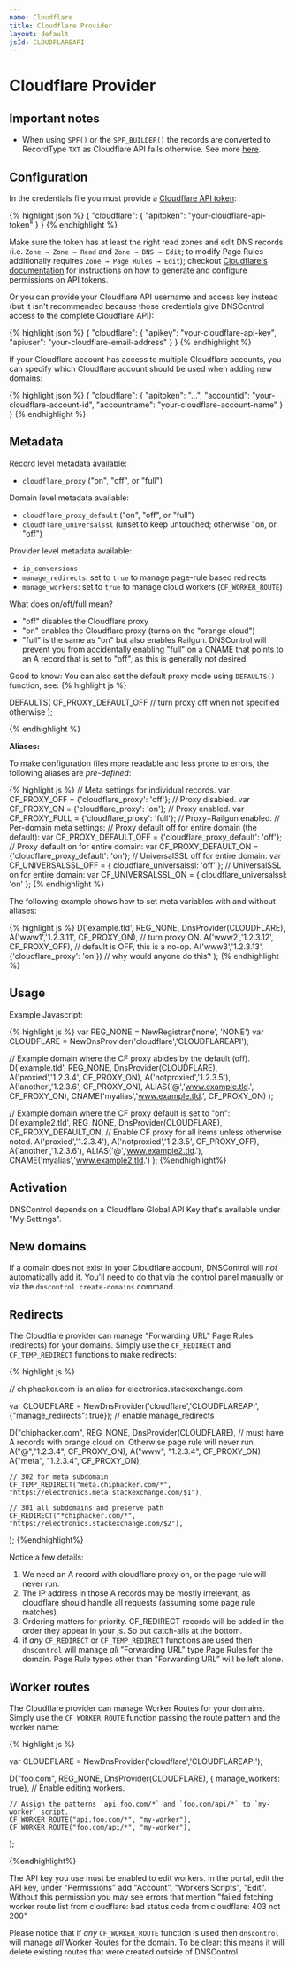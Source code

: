 ```yaml
---
name: Cloudflare
title: Cloudflare Provider
layout: default
jsId: CLOUDFLAREAPI
---
```

# Cloudflare Provider

## Important notes

* When using `SPF()` or the `SPF_BUILDER()` the records are converted to RecordType `TXT` as Cloudflare API fails otherwise. See more [here](https://github.com/StackExchange/dnscontrol/issues/446).

## Configuration
In the credentials file you must provide a [Cloudflare API token](https://dash.cloudflare.com/profile/api-tokens):

{% highlight json %}
{
  "cloudflare": {
    "apitoken": "your-cloudflare-api-token"
  }
}
{% endhighlight %}

Make sure the token has at least the right read zones and edit DNS records (i.e. `Zone → Zone → Read` and `Zone → DNS → Edit`; to modify Page Rules additionally requires `Zone → Page Rules → Edit`);
checkout [Cloudflare's documentation](https://support.cloudflare.com/hc/en-us/articles/200167836-Managing-API-Tokens-and-Keys) for instructions on how to generate and configure permissions on API tokens.


Or you can provide your Cloudflare API username and access key instead (but it isn't recommended because those credentials give DNSControl access to the complete Cloudflare API):

{% highlight json %}
{
  "cloudflare": {
    "apikey": "your-cloudflare-api-key",
    "apiuser": "your-cloudflare-email-address"
  }
}
{% endhighlight %}

If your Cloudflare account has access to multiple Cloudflare accounts, you can specify which Cloudflare account should be used when adding new domains:

{% highlight json %}
{
  "cloudflare": {
    "apitoken": "...",
    "accountid": "your-cloudflare-account-id",
    "accountname": "your-cloudflare-account-name"
  }
}
{% endhighlight %}

## Metadata
Record level metadata available:
   * `cloudflare_proxy` ("on", "off", or "full")

Domain level metadata available:
   * `cloudflare_proxy_default` ("on", "off", or "full")
   * `cloudflare_universalssl` (unset to keep untouched; otherwise "on, or "off")

Provider level metadata available:
   * `ip_conversions`
   * `manage_redirects`: set to `true` to manage page-rule based redirects
   * `manage_workers`: set to `true` to manage cloud workers (`CF_WORKER_ROUTE`)

What does on/off/full mean?

   * "off" disables the Cloudflare proxy
   * "on" enables the Cloudflare proxy (turns on the "orange cloud")
   * "full" is the same as "on" but also enables Railgun.  DNSControl will prevent you from accidentally enabling "full" on a CNAME that points to an A record that is set to "off", as this is generally not desired.

Good to know: You can also set the default proxy mode using `DEFAULTS()` function, see:
{% highlight js %}

DEFAULTS(
	CF_PROXY_DEFAULT_OFF // turn proxy off when not specified otherwise
);

{% endhighlight %}

**Aliases:**

To make configuration files more readable and less prone to errors,
the following aliases are *pre-defined*:

{% highlight js %}
// Meta settings for individual records.
var CF_PROXY_OFF = {'cloudflare_proxy': 'off'};     // Proxy disabled.
var CF_PROXY_ON = {'cloudflare_proxy': 'on'};       // Proxy enabled.
var CF_PROXY_FULL = {'cloudflare_proxy': 'full'};   // Proxy+Railgun enabled.
// Per-domain meta settings:
// Proxy default off for entire domain (the default):
var CF_PROXY_DEFAULT_OFF = {'cloudflare_proxy_default': 'off'};
// Proxy default on for entire domain:
var CF_PROXY_DEFAULT_ON = {'cloudflare_proxy_default': 'on'};
// UniversalSSL off for entire domain:
var CF_UNIVERSALSSL_OFF = { cloudflare_universalssl: 'off' };
// UniversalSSL on for entire domain:
var CF_UNIVERSALSSL_ON = { cloudflare_universalssl: 'on' };
{% endhighlight %}

The following example shows how to set meta variables with and without aliases:

{% highlight js %}
D('example.tld', REG_NONE, DnsProvider(CLOUDFLARE),
    A('www1','1.2.3.11', CF_PROXY_ON),        // turn proxy ON.
    A('www2','1.2.3.12', CF_PROXY_OFF),       // default is OFF, this is a no-op.
    A('www3','1.2.3.13', {'cloudflare_proxy': 'on'}) // why would anyone do this?
);
{% endhighlight %}

## Usage
Example Javascript:

{% highlight js %}
var REG_NONE = NewRegistrar('none', 'NONE')
var CLOUDFLARE = NewDnsProvider('cloudflare','CLOUDFLAREAPI');

// Example domain where the CF proxy abides by the default (off).
D('example.tld', REG_NONE, DnsProvider(CLOUDFLARE),
    A('proxied','1.2.3.4', CF_PROXY_ON),
    A('notproxied','1.2.3.5'),
    A('another','1.2.3.6', CF_PROXY_ON),
    ALIAS('@','www.example.tld.', CF_PROXY_ON),
    CNAME('myalias','www.example.tld.', CF_PROXY_ON)
);

// Example domain where the CF proxy default is set to "on":
D('example2.tld', REG_NONE, DnsProvider(CLOUDFLARE),
    CF_PROXY_DEFAULT_ON, // Enable CF proxy for all items unless otherwise noted.
    A('proxied','1.2.3.4'),
    A('notproxied','1.2.3.5', CF_PROXY_OFF),
    A('another','1.2.3.6'),
    ALIAS('@','www.example2.tld.'),
    CNAME('myalias','www.example2.tld.')
);
{%endhighlight%}

## Activation
DNSControl depends on a Cloudflare Global API Key that's available under "My Settings".

## New domains
If a domain does not exist in your Cloudflare account, DNSControl
will *not* automatically add it. You'll need to do that via the
control panel manually or via the `dnscontrol create-domains` command.

## Redirects
The Cloudflare provider can manage "Forwarding URL" Page Rules (redirects) for your domains. Simply use the `CF_REDIRECT` and `CF_TEMP_REDIRECT` functions to make redirects:

{% highlight js %}

// chiphacker.com is an alias for electronics.stackexchange.com

var CLOUDFLARE = NewDnsProvider('cloudflare','CLOUDFLAREAPI', {"manage_redirects": true}); // enable manage_redirects

D("chiphacker.com", REG_NONE, DnsProvider(CLOUDFLARE),
    // must have A records with orange cloud on. Otherwise page rule will never run.
    A("@","1.2.3.4", CF_PROXY_ON),
    A("www", "1.2.3.4", CF_PROXY_ON)
    A("meta", "1.2.3.4", CF_PROXY_ON),

    // 302 for meta subdomain
    CF_TEMP_REDIRECT("meta.chiphacker.com/*", "https://electronics.meta.stackexchange.com/$1"),

    // 301 all subdomains and preserve path
    CF_REDIRECT("*chiphacker.com/*", "https://electronics.stackexchange.com/$2"),
);
{%endhighlight%}

Notice a few details:

1. We need an A record with cloudflare proxy on, or the page rule will never run.
2. The IP address in those A records may be mostly irrelevant, as cloudflare should handle all requests (assuming some page rule matches).
3. Ordering matters for priority. CF_REDIRECT records will be added in the order they appear in your js. So put catch-alls at the bottom.
4. if _any_ `CF_REDIRECT` or `CF_TEMP_REDIRECT` functions are used then `dnscontrol` will manage _all_ "Forwarding URL" type Page Rules for the domain. Page Rule types other than "Forwarding URL” will be left alone.

## Worker routes
The Cloudflare provider can manage Worker Routes for your domains. Simply use the `CF_WORKER_ROUTE` function passing the route pattern and the worker name:

{% highlight js %}

var CLOUDFLARE = NewDnsProvider('cloudflare','CLOUDFLAREAPI');

D("foo.com", REG_NONE, DnsProvider(CLOUDFLARE),
    { manage_workers: true}, // Enable editing workers.

    // Assign the patterns `api.foo.com/*` and `foo.com/api/*` to `my-worker` script.
    CF_WORKER_ROUTE("api.foo.com/*", "my-worker"),
    CF_WORKER_ROUTE("foo.com/api/*", "my-worker"),
);

{%endhighlight%}

The API key you use must be enabled to edit workers.  In the portal, edit the API key,
under "Permissions" add "Account", "Workers Scripts", "Edit". Without this permission you may see errors that mention "failed fetching worker route list from cloudflare: bad status code from cloudflare: 403 not 200"


Please notice that if _any_ `CF_WORKER_ROUTE` function is used then `dnscontrol` will manage _all_
Worker Routes for the domain. To be clear: this means it will delete existing routes that
were created outside of DNSControl.
